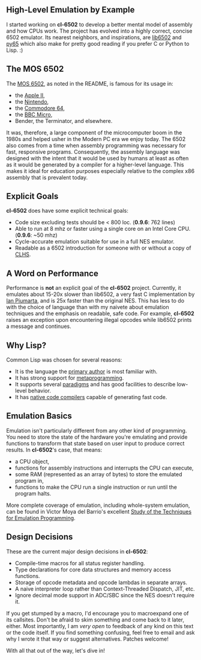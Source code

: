 ## High-Level Emulation by Example

I started working on **cl-6502** to develop a better mental model of assembly
and how CPUs work. The project has evolved into a highly correct, concise 6502
emulator. Its nearest neighbors, and inspirations, are
[lib6502](http://piumarta.com/software/lib6502/) and
[py65](https://github.com/mnaberez/py65) which also make for pretty good
reading if you prefer C or Python to Lisp. :)

## The MOS 6502

The [MOS 6502](http://en.wikipedia.org/wiki/MOS_Technology_6502), as noted in the README,
is famous for its usage in:

* the [Apple II](http://en.wikipedia.org/wiki/Apple_II_series),
* the [Nintendo](http://en.wikipedia.org/wiki/Nintendo_Entertainment_System),
* the [Commodore 64](http://en.wikipedia.org/wiki/Commodore_64),
* the [BBC Micro](http://en.wikipedia.org/wiki/BBC_Micro),
* Bender, the Terminator, and elsewhere.

It was, therefore, a large component of the microcomputer boom in the 1980s and
helped usher in the Modern PC era we enjoy today. The 6502 also comes from a
time when assembly programming was necessary for fast, responsive programs.
Consequently, the assembly language was designed with the intent that it would
be used by humans at least as often as it would be generated by a compiler for
a higher-level language. This makes it ideal for education purposes especially
relative to the complex x86 assembly that is prevalent today.

## Explicit Goals

**cl-6502** does have some explicit technical goals:

* Code size excluding tests should be < 800 loc. (**0.9.6**: 762 lines)
* Able to run at 8 mhz or faster using a single core on an Intel Core CPU. (**0.9.6**: ~50 mhz)
* Cycle-accurate emulation suitable for use in a full NES emulator.
* Readable as a 6502 introduction for someone with or without a copy of [CLHS](http://www.lispworks.com/documentation/HyperSpec/).

## A Word on Performance

Performance is **not** an explicit goal of the **cl-6502** project. Currently,
it emulates about 15-20x slower than lib6502, a very fast C implementation by
[Ian Piumarta](http://piumarta.com/cv/bio.html), and is 25x faster than the
original NES. This has less to do with the choice of language than with my
naivete about emulation techniques and the emphasis on readable, safe code.
For example, **cl-6502** raises an exception upon encountering illegal
opcodes while lib6502 prints a message and continues.

## Why Lisp?

Common Lisp was chosen for several reasons:

* It is the language the [primary author](http://redlinernotes.com/) is most familiar with.
* It has strong support for [metaprogramming](http://lists.warhead.org.uk/pipermail/iwe/2005-July/000130.html).
* It supports several [paradigms](http://en.wikipedia.org/wiki/Programming_paradigm) and has good facilities to describe low-level behavior.
* It has [native code compilers](http://www.sbcl.org/) capable of generating fast code.

## Emulation Basics

Emulation isn't particularly different from any other kind of programming. You
need to store the state of the hardware you're emulating and provide functions
to transform that state based on user input to produce correct results.
In **cl-6502**'s case, that means:

* a CPU object,
* functions for assembly instructions and interrupts the CPU can execute,
* some RAM (represented as an array of bytes) to store the emulated program in,
* functions to make the CPU run a single instruction or run until the program halts.

More complete coverage of emulation, including whole-system emulation,
can be found in Victor Moya del Barrio's excellent
[Study of the Techniques for Emulation Programming](http://personals.ac.upc.edu/vmoya/docs/emuprog.pdf).

## Design Decisions

These are the current major design decisions in **cl-6502**:

* Compile-time macros for all status register handling.
* Type declarations for core data structures and memory access functions.
* Storage of opcode metadata and opcode lambdas in separate arrays.
* A naive interpreter loop rather than Context-Threaded Dispatch, JIT, etc.
* Ignore decimal mode support in ADC/SBC since the NES doesn't require it.

If you get stumped by a macro, I'd encourage you to macroexpand one of its callsites. Don't be afraid to skim something and come back to it later, either. Most importantly, I am _very open_ to feedback of any kind on this text or the code itself. If you find something confusing, feel free to email and ask why I wrote it that way or suggest alternatives. Patches welcome!

With all that out of the way, let's dive in!
